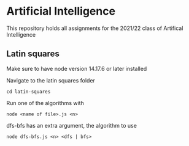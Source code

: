 # Artificial Intelligence

This repository holds all assignments for the 2021/22 class of Artifical Intelligence

## Latin squares

Make sure to have node version 14.17.6 or later installed

Navigate to the latin squares folder

```cd latin-squares```

Run one of the algorithms with

```node <name of file>.js <n>```

dfs-bfs has an extra argument, the algorithm to use

```node dfs-bfs.js <n> <dfs | bfs>```


